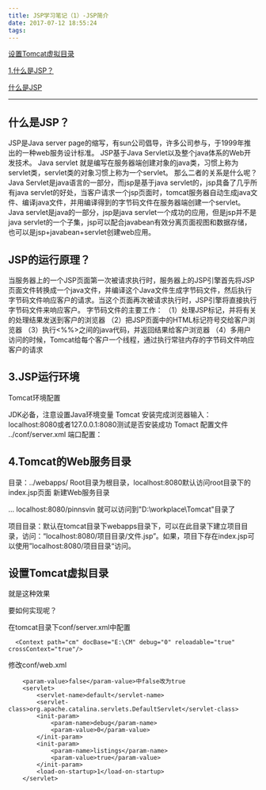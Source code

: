 ```yaml
---
title: JSP学习笔记（1）-JSP简介
date: 2017-07-12 18:55:24
tags:
---
```




<a href="#%E8%AE%BE%E7%BD%AETomcat%E8%99%9A%E6%8B%9F%E7%9B%AE%E5%BD%95">设置Tomcat虚拟目录</a>

[1.什么是JSP？](#1什么是jsp)


<a href="#1什么是jsp"> 什么是JSP</a>

---

## 什么是JSP？

JSP是Java server page的缩写，有sun公司倡导，许多公司参与，于1999年推出的一种web服务设计标准。
JSP基于Java Servlet以及整个java体系的Web开发技术。
Java servlet 就是编写在服务器端创建对象的java类，习惯上称为servlet类，servlet类的对象习惯上称为一个servlet。
那么二者的关系是什么呢？
Java Servlet是java语言的一部分，而jsp是基于java servlet的，jsp具备了几乎所有java servlet的好处，当客户请求一个jsp页面时，tomcat服务器自动生成java文件、编译java文件，并用编译得到的字节码文件在服务器端创建一个servlet。
Java servlet是java的一部分，jsp是java servlet一个成功的应用，但是jsp并不是java servlet的一个子集，jsp可以配合javabean有效分离页面视图和数据存储，也可以是jsp+javabean+servlet创建web应用。

## JSP的运行原理？

当服务器上的一个JSP页面第一次被请求执行时，服务器上的JSP引擎首先将JSP页面文件转换成一个java文件，并编译这个Java文件生成字节码文件，然后执行字节码文件响应客户的请求。当这个页面再次被请求执行时，JSP引擎将直接执行字节码文件来响应客户。
字节码文件的主要工作：
（1）处理JSP标记，并将有关的处理结果发送到客户的浏览器
（2）把JSP页面中的HTML标记符号交给客户浏览器
（3）执行<%%>之间的java代码，并返回结果给客户浏览器
（4）多用户访问的时候，Tomcat给每个客户一个线程，通过执行常驻内存的字节码文件响应客户的请求


## 3.JSP运行环境

Tomcat环境配置

JDK必备，注意设置Java环境变量
Tomcat 安装完成浏览器输入：localhost:8080或者127.0.0.1:8080测试是否安装成功
Tomact 配置文件 ../conf/server.xml
端口配置：

<Connector port="8080" protocol="HTTP/1.1"
           connectionTimeout="20000"
           redirectPort="8443" />
## 4.Tomcat的Web服务目录

目录：../webapps/  Root目录为根目录，localhost:8080默认访问root目录下的index.jsp页面
新建Web服务目录

...
<Context path="pinnsvin" docBase="D:\workplace\Tomcat" debug="0" reloadable="true"/>
</Host>
localhost:8080/pinnsvin 就可以访问到"D:\workplace\Tomcat"目录了


项目目录：默认在tomcat目录下webapps目录下，可以在此目录下建立项目目录，访问：“localhost:8080/项目目录/文件.jsp”。如果，项目下存在index.jsp可以使用”localhost:8080/项目目录“访问。

## 设置Tomcat虚拟目录

就是这种效果



 要如何实现呢？

在tomcat目录下conf/server.xml中配置
```
  <Context path="cm" docBase="E:\CM" debug="0" reloadable="true" crossContext="true"/>
```
修改conf/web.xml
```
    <param-value>false</param-value>中false改为true
    <servlet>
        <servlet-name>default</servlet-name>
        <servlet-class>org.apache.catalina.servlets.DefaultServlet</servlet-class>
        <init-param>
            <param-name>debug</param-name>
            <param-value>0</param-value>
        </init-param>
        <init-param>
            <param-name>listings</param-name>
            <param-value>true</param-value>
        </init-param>
        <load-on-startup>1</load-on-startup>
    </servlet>
```
